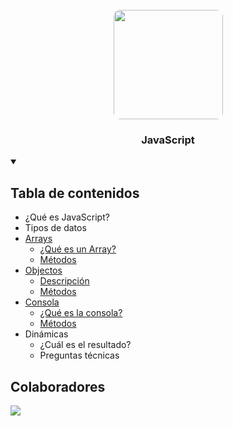 <div align="center">
   <br/>
    <img src="https://github.com/user-attachments/assets/2ec030cc-8d43-4df2-aa76-14b4317d3617" width="175" style="border-radius: 10px;" >
   <h3 align="center">JavaScript</h3>
</div>

<details open>
  <summary>
    <h2>Tabla de contenidos</h2>
  </summary>
  <ul>
     <li>
         ¿Qué es JavaScript?
      </li>
     <li>
        Tipos de datos
     </li>
    <li>
      <a href="https://github.com/MrRedu/JavaScript/tree/main/javascript/array">Arrays</a>
      <ul>
        <li><a href="https://github.com/MrRedu/JavaScript/tree/main/javascript/array#qu%C3%A9-es-un-array">¿Qué es un Array?</a></li>
        <li><a href="https://github.com/MrRedu/JavaScript/tree/main/javascript/array/methods">Métodos</a></li>
      </ul>
    </li>
      <li>
      <a href="#">Objectos</a>
      <ul>
        <li><a href="#">Descripción</a></li>
        <li><a href="#">Métodos</a></li>
      </ul>
    </li>
   <li>
      <a href="https://github.com/MrRedu/JavaScript/tree/main/javascript/console">Consola</a>
      <ul>
        <li><a href="https://github.com/MrRedu/JavaScript/tree/main/javascript/console#qu%C3%A9-es-la-consola">¿Qué es la consola?</a></li>
        <li><a href="https://github.com/MrRedu/JavaScript/tree/main/javascript/console/methods">Métodos</a></li>
      </ul>
    </li>
      <li>
         Dinámicas
         <ul>
      <li>
         ¿Cuál es el resultado?
      </li>
      <li>
         Preguntas técnicas
      </li>
         </ul>
      </li>
  </ul>
</details>

<h2>Colaboradores</h2>
<div>
  <a href="https://github.com/MrRedu/JavaScript/graphs/contributors">
    <img src="https://contrib.rocks/image?repo=MrRedu/JavaScript" />
  </a> 
</div>
